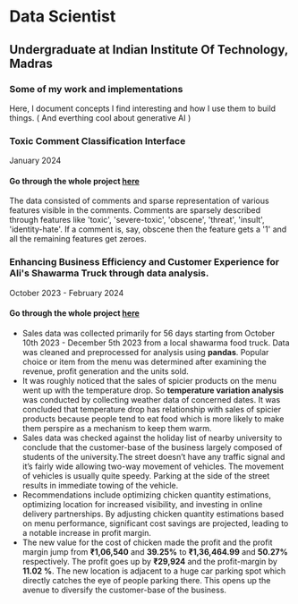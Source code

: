 # Data Scientist 
## Undergraduate at Indian Institute Of Technology, Madras



### Some of my work and implementations 
Here, I document concepts I find interesting and how I use them to build things. 
( And everthing cool about generative AI ) 

### Toxic Comment Classification Interface
January 2024
#### Go through the whole project [here](https://aniketdash7.github.io/toxic_comment_classifier/)
The data consisted of comments and sparse representation of various features visible in the comments. Comments are sparsely described through features like 'toxic',
'severe-toxic', 'obscene', 'threat', 'insult', 'identity-hate'. If a comment is, say, obscene then the feature gets a '1' and all the remaining features get zeroes.   

### Enhancing Business Efficiency and Customer Experience for Ali's Shawarma Truck through data analysis. 
October 2023 - February 2024
#### Go through the whole project [here](https://aniketdash7.github.io/business_data_management/)
- Sales data was collected primarily for 56 days starting from October 10th 2023 - December 5th 2023 from a local shawarma food truck. Data was cleaned and preprocessed for analysis using **pandas**.
  Popular choice or item from the menu was determined after examining the revenue, profit generation and the units sold.
- It was roughly noticed that the sales of spicier products on the menu went up with the temperature drop. So **temperature variation analysis** was conducted by collecting weather
  data of concerned dates. It was concluded that temperature drop has relationship with sales of spicier products because people tend to eat food which is more likely to make them perspire as a mechanism
  to keep them warm.
- Sales data was checked against the holiday list of nearby university to conclude that the customer-base of the business largely composed of students of the university.The street doesn’t have any traffic signal      and it’s fairly wide allowing two-way movement of vehicles. The movement of vehicles is usually quite speedy. Parking at the side of the street results in immediate towing of the vehicle.
- Recommendations include optimizing chicken quantity estimations, optimizing location for increased visibility, and investing in online delivery partnerships. By adjusting chicken quantity estimations based on       menu performance, significant cost savings are projected, leading to a notable increase in profit margin.
- The new value for the cost of chicken made the profit and the profit margin jump from **₹1,06,540** and **39.25%** to **₹1,36,464.99** and **50.27%** respectively. The profit goes up by **₹29,924** and the profit-margin by **11.02 %**.
  The new location is adjacent to a huge car parking spot which directly catches the eye of people parking there. This opens up the avenue to diversify the customer-base of the business. 
